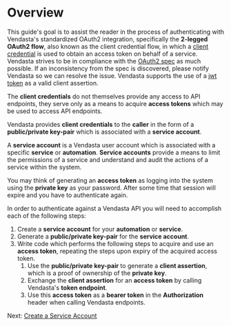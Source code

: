 # Overview
This guide's goal is to assist the reader in the process of authenticating with
Vendasta's standardized OAuth2 integration, specifically the **2-legged OAuth2 flow**, also known as the client credential flow, in which a [client credential](https://tools.ietf.org/html/rfc6749#section-4.4) is used to obtain an access token on behalf of a service. Vendasta strives to be in compliance with the [OAuth2 spec](https://tools.ietf.org/html/rfc6749) as much possible. If an inconsistency from the spec is discovered, please notify Vendasta so we can resolve the issue. Vendasta supports the use of a [jwt token](https://tools.ietf.org/html/rfc7523#section-4) as a valid client assertion.

The **client credentials** do not themselves provide any access to API endpoints,
they serve only as a means to acquire **access tokens** which may be used to access API endpoints.

Vendasta provides **client credentials** to the **caller** in the form of a
**public/private key-pair** which is associated with a **service account**.

A **service account** is a Vendasta user account which is associated with a
specific **service** or **automation**. **Service accounts** provide a
means to limit the permissions of a service and understand and audit the actions
of a service within the system. 

You may think of generating an **access token** as logging into the system using the **private key** as your password. After some time that session will expire and you have to authenticate again.

In order to authenticate against a Vendasta API you will need to accomplish each of the following steps:

1. Create a **service account** for your **automation** or **service**.
1. Generate a **public/private key-pair** for the **service account**.
1. Write code which performs the following steps to acquire and use an **access token**, repeating the steps upon expiry of the acquired access token.
   1. Use the **public/private key-pair** to generate a **client assertion**, which is a proof of ownership of the **private key**.
   1. Exchange the **client assertion** for an **access token** by calling Vendasta's **token endpoint**.
   1. Use this **access token** as a **bearer token** in the **Authorization** header when calling Vendasta endpoints.

Next: [Create a Service Account](CreatingAServiceAccount.md)
